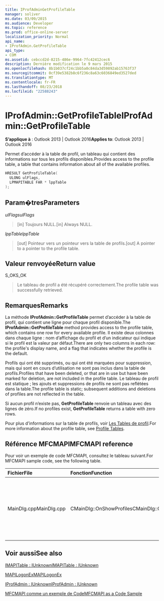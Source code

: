 ```yaml
---
title: IProfAdminGetProfileTable
manager: soliver
ms.date: 03/09/2015
ms.audience: Developer
ms.topic: reference
ms.prod: office-online-server
localization_priority: Normal
api_name:
- IProfAdmin.GetProfileTable
api_type:
- COM
ms.assetid: cebccd2d-8215-486e-9964-7fc42412cec6
description: Dernière modification le 9 mars 2015
ms.openlocfilehash: 8b1b037cf24c1bb5a0c84da3d59892ab15763f37
ms.sourcegitcommit: 0cf39e5382b8c6f236c8a63c6036849ed3527ded
ms.translationtype: MT
ms.contentlocale: fr-FR
ms.lasthandoff: 08/23/2018
ms.locfileid: "22588243"
---
```

# <a name="iprofadmingetprofiletable"></a><span data-ttu-id="cbfdf-103">IProfAdmin::GetProfileTable</span><span class="sxs-lookup"><span data-stu-id="cbfdf-103">IProfAdmin::GetProfileTable</span></span>

  
  
<span data-ttu-id="cbfdf-104">**S’applique à** : Outlook 2013 | Outlook 2016</span><span class="sxs-lookup"><span data-stu-id="cbfdf-104">**Applies to**: Outlook 2013 | Outlook 2016</span></span> 
  
<span data-ttu-id="cbfdf-105">Permet d’accéder à la table de profil, un tableau qui contient des informations sur tous les profils disponibles.</span><span class="sxs-lookup"><span data-stu-id="cbfdf-105">Provides access to the profile table, a table that contains information about all of the available profiles.</span></span>
  
```cpp
HRESULT GetProfileTable(
  ULONG ulFlags,
  LPMAPITABLE FAR * lppTable
);
```

## <a name="parameters"></a><span data-ttu-id="cbfdf-106">Param�tres</span><span class="sxs-lookup"><span data-stu-id="cbfdf-106">Parameters</span></span>

 <span data-ttu-id="cbfdf-107">_ulFlags_</span><span class="sxs-lookup"><span data-stu-id="cbfdf-107">_ulFlags_</span></span>
  
> <span data-ttu-id="cbfdf-108">[in] Toujours NULL.</span><span class="sxs-lookup"><span data-stu-id="cbfdf-108">[in] Always NULL.</span></span>
    
 <span data-ttu-id="cbfdf-109">_lppTable_</span><span class="sxs-lookup"><span data-stu-id="cbfdf-109">_lppTable_</span></span>
  
> <span data-ttu-id="cbfdf-110">[out] Pointeur vers un pointeur vers la table de profils.</span><span class="sxs-lookup"><span data-stu-id="cbfdf-110">[out] A pointer to a pointer to the profile table.</span></span>
    
## <a name="return-value"></a><span data-ttu-id="cbfdf-111">Valeur renvoyée</span><span class="sxs-lookup"><span data-stu-id="cbfdf-111">Return value</span></span>

<span data-ttu-id="cbfdf-112">S_OK</span><span class="sxs-lookup"><span data-stu-id="cbfdf-112">S_OK</span></span> 
  
> <span data-ttu-id="cbfdf-113">Le tableau de profil a été récupéré correctement.</span><span class="sxs-lookup"><span data-stu-id="cbfdf-113">The profile table was successfully retrieved.</span></span>
    
## <a name="remarks"></a><span data-ttu-id="cbfdf-114">Remarques</span><span class="sxs-lookup"><span data-stu-id="cbfdf-114">Remarks</span></span>

<span data-ttu-id="cbfdf-115">La méthode **IProfAdmin::GetProfileTable** permet d’accéder à la table de profil, qui contient une ligne pour chaque profil disponible.</span><span class="sxs-lookup"><span data-stu-id="cbfdf-115">The **IProfAdmin::GetProfileTable** method provides access to the profile table, which contains one row for every available profile.</span></span> <span data-ttu-id="cbfdf-116">Il existe deux colonnes dans chaque ligne : nom d’affichage du profil et d’un indicateur qui indique si le profil est la valeur par défaut.</span><span class="sxs-lookup"><span data-stu-id="cbfdf-116">There are only two columns in each row: the profile's display name, and a flag that indicates whether the profile is the default.</span></span> 
  
<span data-ttu-id="cbfdf-117">Profils qui ont été supprimés, ou qui ont été marquées pour suppression, mais qui sont en cours d’utilisation ne sont pas inclus dans la table de profils.</span><span class="sxs-lookup"><span data-stu-id="cbfdf-117">Profiles that have been deleted, or that are in use but have been marked for deletion, are not included in the profile table.</span></span> <span data-ttu-id="cbfdf-118">Le tableau de profil est statique ; les ajouts et suppressions de profils ne sont pas reflétées dans la table.</span><span class="sxs-lookup"><span data-stu-id="cbfdf-118">The profile table is static; subsequent additions and deletions of profiles are not reflected in the table.</span></span> 
  
<span data-ttu-id="cbfdf-119">Si aucun profil n’existe pas, **GetProfileTable** renvoie un tableau avec des lignes de zéro.</span><span class="sxs-lookup"><span data-stu-id="cbfdf-119">If no profiles exist, **GetProfileTable** returns a table with zero rows.</span></span> 
  
<span data-ttu-id="cbfdf-120">Pour plus d’informations sur la table de profils, voir [Les Tables de profil](profile-tables.md).</span><span class="sxs-lookup"><span data-stu-id="cbfdf-120">For more information about the profile table, see [Profile Tables](profile-tables.md).</span></span> 
  
## <a name="mfcmapi-reference"></a><span data-ttu-id="cbfdf-121">Référence MFCMAPI</span><span class="sxs-lookup"><span data-stu-id="cbfdf-121">MFCMAPI reference</span></span>

<span data-ttu-id="cbfdf-122">Pour voir un exemple de code MFCMAPI, consultez le tableau suivant.</span><span class="sxs-lookup"><span data-stu-id="cbfdf-122">For MFCMAPI sample code, see the following table.</span></span>
  
|<span data-ttu-id="cbfdf-123">**Fichier**</span><span class="sxs-lookup"><span data-stu-id="cbfdf-123">**File**</span></span>|<span data-ttu-id="cbfdf-124">**Fonction**</span><span class="sxs-lookup"><span data-stu-id="cbfdf-124">**Function**</span></span>|<span data-ttu-id="cbfdf-125">**Commentaire**</span><span class="sxs-lookup"><span data-stu-id="cbfdf-125">**Comment**</span></span>|
|:-----|:-----|:-----|
|<span data-ttu-id="cbfdf-126">MainDlg.cpp</span><span class="sxs-lookup"><span data-stu-id="cbfdf-126">MainDlg.cpp</span></span>  <br/> |<span data-ttu-id="cbfdf-127">CMainDlg::OnShowProfiles</span><span class="sxs-lookup"><span data-stu-id="cbfdf-127">CMainDlg::OnShowProfiles</span></span>  <br/> |<span data-ttu-id="cbfdf-128">MFCMAPI utilise la méthode **IProfAdmin::GetProfileTable** pour obtenir le tableau de profil à afficher dans une boîte de dialogue.</span><span class="sxs-lookup"><span data-stu-id="cbfdf-128">MFCMAPI uses the **IProfAdmin::GetProfileTable** method to get the profile table to display in a new dialog box.</span></span>  <br/> |
   
## <a name="see-also"></a><span data-ttu-id="cbfdf-129">Voir aussi</span><span class="sxs-lookup"><span data-stu-id="cbfdf-129">See also</span></span>



[<span data-ttu-id="cbfdf-130">IMAPITable : IUnknown</span><span class="sxs-lookup"><span data-stu-id="cbfdf-130">IMAPITable : IUnknown</span></span>](imapitableiunknown.md)
  
[<span data-ttu-id="cbfdf-131">MAPILogonEx</span><span class="sxs-lookup"><span data-stu-id="cbfdf-131">MAPILogonEx</span></span>](mapilogonex.md)
  
[<span data-ttu-id="cbfdf-132">IProfAdmin : IUnknown</span><span class="sxs-lookup"><span data-stu-id="cbfdf-132">IProfAdmin : IUnknown</span></span>](iprofadminiunknown.md)


[<span data-ttu-id="cbfdf-133">MFCMAPI comme un exemple de Code</span><span class="sxs-lookup"><span data-stu-id="cbfdf-133">MFCMAPI as a Code Sample</span></span>](mfcmapi-as-a-code-sample.md)

